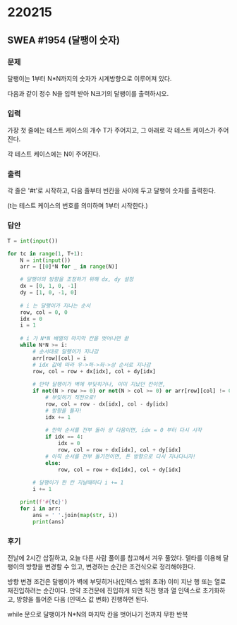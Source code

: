 # 220215



## SWEA #1954 (달팽이 숫자)



### 문제

달팽이는 1부터 N*N까지의 숫자가 시계방향으로 이루어져 있다.

다음과 같이 정수 N을 입력 받아 N크기의 달팽이를 출력하시오.



### 입력

가장 첫 줄에는 테스트 케이스의 개수 T가 주어지고, 그 아래로 각 테스트 케이스가 주어진다.

각 테스트 케이스에는 N이 주어진다.



### 출력

각 줄은 '#t'로 시작하고, 다음 줄부터 빈칸을 사이에 두고 달팽이 숫자를 출력한다.

(t는 테스트 케이스의 번호를 의미하며 1부터 시작한다.)





### 답안

```python
T = int(input())

for tc in range(1, T+1):
    N = int(input())
    arr = [[0]*N for _ in range(N)]

    # 달팽이의 방향을 조정하기 위해 dx, dy 설정
    dx = [0, 1, 0, -1]
    dy = [1, 0, -1, 0]
	
    # i 는 달팽이가 지나는 순서
    row, col = 0, 0
    idx = 0
    i = 1
	
    # i 가 N*N 배열의 마지막 칸을 벗어나면 끝
    while N*N >= i:
        # 순서대로 달팽이가 지나감
        arr[row][col] = i
        # idx 값에 따라 우->하->좌->상 순서로 지나감
        row, col = row + dx[idx], col + dy[idx]
		
        # 만약 달팽이가 벽에 부딪히거나, 이미 지났던 칸이면,
        if not(N > row >= 0) or not(N > col >= 0) or arr[row][col] != 0:
            # 부딪히기 직전으로!
            row, col = row - dx[idx], col - dy[idx]
            # 방향을 틀자!
            idx += 1
			
            # 만약 순서를 전부 돌아 상 다음이면, idx = 0 부터 다시 시작
            if idx == 4:
                idx = 0
                row, col = row + dx[idx], col + dy[idx]
            # 아직 순서를 전부 돌기전이면, 튼 방향으로 다시 지나다니자!
            else:
                row, col = row + dx[idx], col + dy[idx]
                
		# 달팽이가 한 칸 지날때마다 i += 1
        i += 1

    print(f'#{tc}')
    for i in arr:
        ans = ' '.join(map(str, i))
        print(ans)
```





### 후기

전날에 2시간 삽질하고, 오늘 다른 사람 풀이를 참고해서 겨우 풀었다. 델타를 이용해 달팽이의 방향을 변경할 수 있고, 변경하는 순간은 조건식으로 정리해야한다.

방향 변경 조건은 달팽이가 벽에 부딪히거나(인덱스 범위 초과) 이미 지난 행 또는 열로 재진입하려는 순간이다. 만약 조건문에 진입하게 되면 직전 행과 열 인덱스로 초기화하고, 방향을 틀어준 다음 (인덱스 값 변화) 진행하면 된다.

while 문으로 달팽이가 N*N의 마지막 칸을 벗어나기 전까지 무한 반복 
